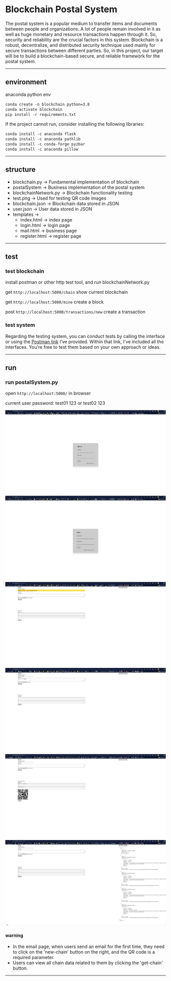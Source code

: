 # Blockchain Postal System

The postal system is a popular medium to transfer items and documents between people and organizations. A lot of people remain involved in it as well as huge monetary and resource transactions happen through it. So, security and reliability are the crucial factors in this system. Blockchain is a robust, decentralize, and distributed security technique used mainly for secure transactions between different parties. So, in this project, our target will be to build a blockchain-based secure, and reliable framework for the postal system.

---

## environment

anaconda python env

```shell
conda create -n blockchain python=3.8
conda activate blockchain
pip install -r requirements.txt
```

If the project cannot run, consider installing the following libraries:

```shell
conda install -c anaconda flask
conda install -c anaconda pathlib
conda install -c conda-forge pyzbar
conda install -c anaconda pillow
```

---

## structure

* blockchain.py -> Fundamental implementation of blockchain
* postalSystem -> Business implementation of the postal system
* blockchainNetwork.py -> Blockchain functionality testing
* test.png -> Used for testing QR code images
* blockchain.json -> Blockchain data stored in JSON
* user.json -> User data stored in JSON
* templates ->
  * index.html -> index page
  * login.html -> login page
  * mail.html -> business page
  * register.html -> register page

---

## test

### test blockchain

install postman or other http test tool, and run blockchainNetwork.py

get ```​http://localhost:5000/chain​``` show current blockchain

get ```http://localhost:5000/mine​```​  create a block

post ```​http://localhost:5000/transactions/new```​  create a transaction

### test system

Regarding the testing system, you can conduct tests by calling the interface or using the [Postman link](https://grey-escape-755580.postman.co/workspace/New-Team-Workspace~56630bce-fafd-4f99-b2cb-a919a2e785dc/collection/5239348-91f83fb7-9f45-4921-a3c8-da916bf07052?action=share&creator=5239348)
 I've provided. Within that link, I've included all the interfaces. You're free to test them based on your own approach or ideas.

---

## run

### run postalSystem.py

open ```​http://localhost:5000/``` in browser

current user password: test01 123 or test02 123

![register](./display/register.png)
![login](./display/login.png)
![mail](./display/mail.png)
![send%20email](./display/send%20email.png)
![get%20email](./display/get%20email.png)
![get%20chain](./display/get%20chain.png)

#### warning

* In the email page, when users send an email for the first time, they need to click on the 'new-chain' button on the right, and the QR code is a required parameter.
* Users can view all chain data related to them by clicking the 'get-chain' button.

---
